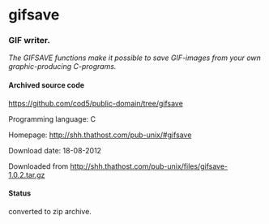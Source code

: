 # gifsave #

### GIF writer. ###

*The GIFSAVE functions make it possible to save GIF-images 
from your own graphic-producing C-programs.*

#### Archived source code ####
https://github.com/cod5/public-domain/tree/gifsave

Programming language: C

Homepage: http://shh.thathost.com/pub-unix/#gifsave

Download date: 18-08-2012

Downloaded from http://shh.thathost.com/pub-unix/files/gifsave-1.0.2.tar.gz

#### Status ####
converted to zip archive.

